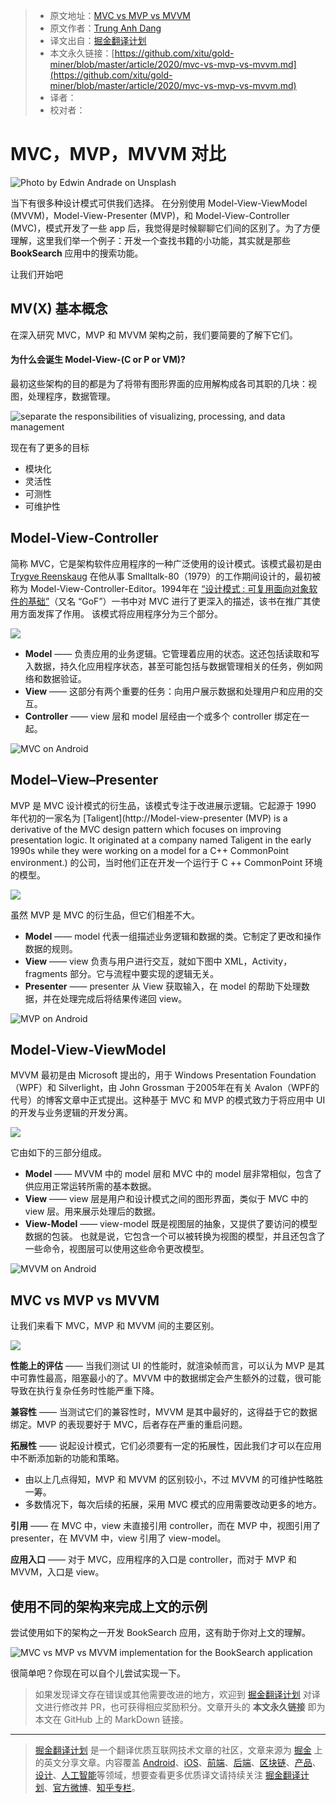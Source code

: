 > * 原文地址：[MVC vs MVP vs MVVM](https://levelup.gitconnected.com/mvc-vs-mvp-vs-mvvm-35e0d4b933b4)
> * 原文作者：[Trung Anh Dang](https://medium.com/@dangtrunganh)
> * 译文出自：[掘金翻译计划](https://github.com/xitu/gold-miner)
> * 本文永久链接：[https://github.com/xitu/gold-miner/blob/master/article/2020/mvc-vs-mvp-vs-mvvm.md](https://github.com/xitu/gold-miner/blob/master/article/2020/mvc-vs-mvp-vs-mvvm.md)
> * 译者：
> * 校对者：

# MVC，MVP，MVVM 对比 

![Photo by [Edwin Andrade](https://unsplash.com/@theunsteady5?utm_source=medium&utm_medium=referral) on [Unsplash](https://unsplash.com?utm_source=medium&utm_medium=referral)](https://cdn-images-1.medium.com/max/10098/0*zrwD7OZp_Lz0Trzm)

当下有很多种设计模式可供我们选择。 在分别使用 Model-View-ViewModel (MVVM)，Model-View-Presenter (MVP)，和 Model-View-Controller (MVC)，模式开发了一些 app 后，我觉得是时候聊聊它们间的区别了。为了方便理解，这里我们举一个例子：开发一个查找书籍的小功能，其实就是那些 **BookSearch** 应用中的搜索功能。

让我们开始吧

## MV(X) 基本概念

在深入研究 MVC，MVP 和 MVVM 架构之前，我们要简要的了解下它们。

#### 为什么会诞生 Model-View-(C or P or VM)?

最初这些架构的目的都是为了将带有图形界面的应用解构成各司其职的几块：视图，处理程序，数据管理。

![separate the responsibilities of visualizing, processing, and data management](https://cdn-images-1.medium.com/max/2730/1*EyHs4py3rl8WsAKhno-oSw.png)

现在有了更多的目标

* 模块化
* 灵活性
* 可测性
* 可维护性

## Model-View-Controller

简称 MVC，它是架构软件应用程序的一种广泛使用的设计模式。该模式最初是由 [Trygve Reenskaug](https://en.wikipedia.org/wiki/Trygve_Reenskaug) 在他从事 Smalltalk-80（1979）的工作期间设计的，最初被称为 Model-View-Controller-Editor。1994年在 [“设计模式 : 可复用面向对象软件的基础”](https://www.amazon.co.uk/Design-patterns-elements-reusable-object-oriented/dp/0201633612)（又名 “GoF”）一书中对 MVC 进行了更深入的描述，该书在推广其使用方面发挥了作用。 该模式将应用程序分为三个部分。

![](https://cdn-images-1.medium.com/max/2730/1*C6X8ZQf3grq0ifscFvMugw.png)

* **Model** —— 负责应用的业务逻辑。它管理着应用的状态。这还包括读取和写入数据，持久化应用程序状态，甚至可能包括与数据管理相关的任务，例如网络和数据验证。
* **View** —— 这部分有两个重要的任务：向用户展示数据和处理用户和应用的交互。
* **Controller** —— view 层和 model 层经由一个或多个 controller 绑定在一起。

![MVC on Android](https://cdn-images-1.medium.com/max/2730/1*KuqHoiiiIAU9olKqlkFujA.png)

## Model–View–Presenter

MVP 是 MVC 设计模式的衍生品，该模式专注于改进展示逻辑。它起源于 1990 年代初的一家名为 [Taligent](http://Model-view-presenter (MVP) is a derivative of the MVC design pattern which focuses on improving presentation logic. It originated at a company named Taligent in the early 1990s while they were working on a model for a C++ CommonPoint environment.) 的公司，当时他们正在开发一个运行于 C ++ CommonPoint 环境的模型。

![](https://cdn-images-1.medium.com/max/2730/1*ru_qYzPdhTnOoFGOcU6qOA.png)

虽然 MVP 是 MVC 的衍生品，但它们相差不大。

* **Model** —— model 代表一组描述业务逻辑和数据的类。它制定了更改和操作数据的规则。
* **View** —— view 负责与用户进行交互，就如下图中 XML，Activity，fragments 部分。它与流程中要实现的逻辑无关。
* **Presenter** —— presenter 从 View 获取输入，在 model 的帮助下处理数据，并在处理完成后将结果传递回 view。

![MVP on Android](https://cdn-images-1.medium.com/max/2730/1*naMJ_Kfe8sLShjoBwDfjzg.png)

## Model-View-ViewModel

MVVM 最初是由 Microsoft 提出的，用于 Windows Presentation Foundation（WPF）和 Silverlight，由 John Grossman 于2005年在有关 Avalon（WPF的代号）的博客文章中正式提出。这种基于 MVC 和 MVP 的模式致力于将应用中 UI 的开发与业务逻辑的开发分离。

![](https://cdn-images-1.medium.com/max/2730/1*j6dM1iDMAn3d94g4tvuLFg.png)

它由如下的三部分组成。

* **Model** —— MVVM 中的 model 层和 MVC 中的 model 层非常相似，包含了供应用正常运转所需的基本数据。
* **View** —— view 层是用户和设计模式之间的图形界面，类似于 MVC 中的 view 层。用来展示处理后的数据。
* **View-Model** —— view-model 既是视图层的抽象，又提供了要访问的模型数据的包装。 也就是说，它包含一个可以被转换为视图的模型，并且还包含了一些命令，视图层可以使用这些命令更改模型。

![MVVM on Android](https://cdn-images-1.medium.com/max/2730/1*XRtDb_FlcGjwvXjLqra94w.png)

## MVC vs MVP vs MVVM

让我们来看下 MVC，MVP 和 MVVM 间的主要区别。

![](https://cdn-images-1.medium.com/max/2730/1*sIwF6PKHDQl59SdKOYbsPA.jpeg)

**性能上的评估** —— 当我们测试 UI 的性能时，就渲染帧而言，可以认为 MVP 是其中可靠性最高，阻塞最小的了。MVVM 中的数据绑定会产生额外的过载，很可能导致在执行复杂任务时性能严重下降。

**兼容性** —— 当测试它们的兼容性时，MVVM 是其中最好的，这得益于它的数据绑定。MVP 的表现要好于 MVC，后者存在严重的重启问题。

**拓展性** —— 说起设计模式，它们必须要有一定的拓展性，因此我们才可以在应用中不断添加新的功能和策略。

* 由以上几点得知，MVP 和 MVVM 的区别较小，不过 MVVM 的可维护性略胜一筹。
* 多数情况下，每次后续的拓展，采用 MVC 模式的应用需要改动更多的地方。

**引用** —— 在 MVC 中，view 未直接引用 controller，而在 MVP 中，视图引用了 presenter，在 MVVM 中，view 引用了 view-model。

**应用入口** —— 对于 MVC，应用程序的入口是 controller，而对于 MVP 和 MVVM，入口是 view。

## 使用不同的架构来完成上文的示例

尝试使用如下的架构之一开发 BookSearch 应用，这有助于你对上文的理解。

![MVC vs MVP vs MVVM implementation for the BookSearch application](https://cdn-images-1.medium.com/max/2730/1*if_3uYnoFmxfWXkKYpDNqw.png)

很简单吧？你现在可以自个儿尝试实现一下。

> 如果发现译文存在错误或其他需要改进的地方，欢迎到 [掘金翻译计划](https://github.com/xitu/gold-miner) 对译文进行修改并 PR，也可获得相应奖励积分。文章开头的 **本文永久链接** 即为本文在 GitHub 上的 MarkDown 链接。

---

> [掘金翻译计划](https://github.com/xitu/gold-miner) 是一个翻译优质互联网技术文章的社区，文章来源为 [掘金](https://juejin.im) 上的英文分享文章。内容覆盖 [Android](https://github.com/xitu/gold-miner#android)、[iOS](https://github.com/xitu/gold-miner#ios)、[前端](https://github.com/xitu/gold-miner#前端)、[后端](https://github.com/xitu/gold-miner#后端)、[区块链](https://github.com/xitu/gold-miner#区块链)、[产品](https://github.com/xitu/gold-miner#产品)、[设计](https://github.com/xitu/gold-miner#设计)、[人工智能](https://github.com/xitu/gold-miner#人工智能)等领域，想要查看更多优质译文请持续关注 [掘金翻译计划](https://github.com/xitu/gold-miner)、[官方微博](http://weibo.com/juejinfanyi)、[知乎专栏](https://zhuanlan.zhihu.com/juejinfanyi)。
